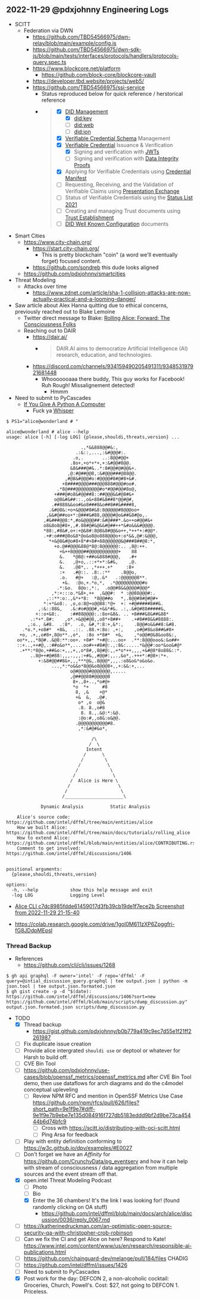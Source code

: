  ## 2022-11-29 @pdxjohnny Engineering Logs

- SCITT
  - Federation via DWN
    - https://github.com/TBD54566975/dwn-relay/blob/main/example/config.js
    - https://github.com/TBD54566975/dwn-sdk-js/blob/main/tests/interfaces/protocols/handlers/protocols-query.spec.ts
    - https://www.blockcore.net/platform
      - https://github.com/block-core/blockcore-vault
    - https://developer.tbd.website/projects/web5/
    - https://github.com/TBD54566975/ssi-service
      - Status reproduced below for quick reference / herstorical reference
      - > - [x] [DID Management](https://www.w3.org/TR/did-core/)
        >   - [x] [did:key](https://w3c-ccg.github.io/did-method-key/)
        >   - [ ] [did:web](https://w3c-ccg.github.io/did-method-web/)
        >   - [ ] [did:ion](https://identity.foundation/ion/)
        > - [x] [Verifiable Credential Schema](https://w3c-ccg.github.io/vc-json-schemas/v2/index.html) Management
        > - [x] [Verifiable Credential](https://www.w3.org/TR/vc-data-model) Issuance & Verification
        >   - [x] Signing and verification with [JWTs](https://w3c.github.io/vc-jwt/)
        >   - [ ] Signing and verification with [Data Integrity Proofs](https://w3c.github.io/vc-data-integrity/)
        > - [x] Applying for Verifiable Credentials using [Credential Manifest](https://identity.foundation/credential-manifest/)
        > - [ ] Requesting, Receiving, and the Validation of Verifiable Claims
        >   using [Presentation Exchange](https://identity.foundation/presentation-exchange/)
        > - [ ] Status of Verifiable Credentials using the [Status List 2021](https://w3c-ccg.github.io/vc-status-list-2021/)
        > - [ ] Creating and managing Trust documents using [Trust Establishment](https://identity.foundation/trust-establishment/)
        > - [ ] [DID Well Known Configuration](https://identity.foundation/.well-known/resources/did-configuration/) documents
- Smart Cities
  - https://www.city-chain.org/
    - https://start.city-chain.org/
      - This is pretty blockchain "coin" (a word we'll eventually forget) focused content.
    - https://github.com/sondreb this dude looks aligned
  - https://github.com/pdxjohnny/smartcities
- Threat Modeling
  - Attacks over time
    - https://www.zdnet.com/article/sha-1-collision-attacks-are-now-actually-practical-and-a-looming-danger/
- Saw article about Alex Hanna quitting due to ethical concerns, previously reached out to Blake Lemoine
  - Twitter direct message to Blake: [Rolling Alice: Forward: The Consciousness Folks](https://github.com/intel/dffml/blob/main/docs/tutorials/rolling_alice/0000_forward.md#the-consciousness-folks)
  - Reaching out to DAIR
    - https://dair.ai/
      - > DAIR.AI aims to democratize Artificial Intelligence (AI) research, education, and technologies.
    - https://discord.com/channels/934159490205491311/934853197921681448
      - Whooooooaaa there buddy, This guy works for Facebook! Ruh Rough! Missalignement detected!
        - Hmmm
- Need to submit to PyCascades
  - [If You Give A Python A Computer](https://github.com/intel/dffml/blob/main/docs/tutorials/rolling_alice/0000_architecting_alice/0002_shes_ariving_when.md#if-you-give-a-python-a-computer)
    - Fuck ya [Whisper](https://github.com/intel/dffml/blob/main/docs/tutorials/rolling_alice/0000_architecting_alice/0004_writing_the_wave.md)

```console
$ PS1="alice@wonderland # "
```

```console
alice@wonderland # alice --help
usage: alice [-h] [-log LOG] {please,shouldi,threats,version} ...

                            .,*&&888@@#&:,
                          .:&::,...,:&#@@@#:.
                         .o,.       ..:8@@#@@+
                        .8o+,+o*+*+,+:&#@@#8@@.
                        &8&###@#&..*:8#@@#@#@@&+.
                       ,@:#@##@@8,:&#@@@###@88@@.
                      ,#@8&#@@@#o:#@@@@#8#@#8+&#.
                     +8####@@@@###@@@888#@@@#oo#.
                   .*8@###@@@@@@@@@#o*#@@#@@#8o@,
                  +###@#o8&#@@##8::##@@@&&#@8#&+
                  o@8&#&##::.,o&+88#&8##8*@@#@#,
                 .##888&&oo#&o8###8&o##8##&####8,
                .&#@8&:+o+&@@@#8#&8:8@@@@@#8@@@oo+
               ,&&#@##oo+*:@###&#88,@@@@#@o&##&8#@o,.
              ,#&###@@8:*,#o&@@@@##:&#@###*.&o++o#@@#&+
              o8&8o8@#8+,,#.88#@#&@&&#@##++*&#o&&&#@@@@.
              *88:,#8&#,o+:+@&8#:8@8&8#@@&o++,*++*+:#@@*.
              .+#:o###@8o&8*@o&o8@o888@@@o+:o*&&,@#:&@@@,
                *+&@8&#@o#8+8*#+8#+88@@@@@@&@###8##@8:*,
                  +o.@##@@@&88@*8@:8@@@@@@:.. ,8@:++.
                    +&++8@@@@##@@@@@@@@@@@+    88
                    &.   *@8@:+##o&888#@@@,   .#+
                    &.   ,@+o,.::+*+*:&#&,    ,@.
                    &.   .@8*,. ,*+++.+*     :8+
                    :+   .#@::. .8:.:**    .8@@o,
                    .o.   #@+   :@,.&*   .:@@@@@@8**.
                     +&.  :@o,+.*o,*,  .*@@@@@@@@@@#o
                   .*:&o.  8@o:,*:,  .o@@#8&&@@@@#@@@*
                 ,*:+:::o.*&8+,++  ,&@@#:  * :@@88@@@#:.
               ,::**:o:.,&*+*8:  *8@@##o   *,.8@@#8#@#@#+
              *:+*&o8:. ,o,o:8@+o@@88:*@+  +: +#@#####8##&.
            ,:&::88&,   .&:#o#@@@#,+&&*#&. .:,.&#@#88#####&,
           +::o+&8:.    :##88@@@@:.:8o+&8&. .. +8###&8&##&88*
         .:*+*.8#:    ,o*.+&@@#@8,,o8*+8##+    .+#8##8&&#8888:.
        ,:o., &#8.  .:8*.  .o, &#,*:8:+,&*:,    .8@@#o&&##8:&#8.
      .*o.*,+o8#*  +8&,  .::. .88.+:8o: ,+:,    ,o#@#8&o8##&#8+
     +o, .+,,o#8+,8@o**.,o*,  :8o +*8#*  +&,    ,*o@@#@&8&oo8&:,
    oo*+,,,*8@#..&@8:**:oo+. +8#* *+#@:...oo+  .**:8@@@ooo&:&o##+
    ::+..,++#@,.:##o&o**,....oo#++#8#@:.,:8&:.....*&@@#:oo*&oo&#@*
     .+**:*8@o,+##&o:+,,,+,,o*8#,,8@#@:,,+*o*++,,,,+&#@8*8o88&::*.
         ..8@++#@#88:,,,.,,,:+#&,,#@@#:,,.,&o*,.+++*:#@8+:*+.
            +:&8#@@##8&+,,,***@&,.8@@@*,,,.:o8&o&*o&o&o.
                 ...,*:*o&&o*8@@&o8@@@8+,,+:&&:+,...
                        o@#@@@@#@@@@@@@,.....
                        ,@##@@88#@@@@@8
                         8+.,8+..,*o#@+
                         *o  *+     #8
                          8, ,&    +@*
                          +&  &,  .@#.
                           o* ,o  o@&
                           .8. 8.,o#8
                            8. 8.,.&@:*:&@.
                           :@o:#,,o8&:o&@@.
                          .@@@@@@@@@@@#8.
                           ,*:&#@#&o*,

                                /\
                               /  \
                              Intent
                             /      \
                            /        \
                           /          \
                          /            \
                         /              \
                        /  Alice is Here \
                       /                  \
                      /                    \
                     /______________________\

             Dynamic Analysis          Static Analysis

    Alice's source code: https://github.com/intel/dffml/tree/main/entities/alice
    How we built Alice: https://github.com/intel/dffml/tree/main/docs/tutorials/rolling_alice
    How to extend Alice: https://github.com/intel/dffml/blob/main/entities/alice/CONTRIBUTING.rst
    Comment to get involved: https://github.com/intel/dffml/discussions/1406
    

positional arguments:
  {please,shouldi,threats,version}

options:
  -h, --help            show this help message and exit
  -log LOG              Logging Level
```

- [Alice CLI c7dc8985fdde61459017d3fb39cb19de1f7ece2b Screenshot from 2022-11-29 21-15-40](https://user-images.githubusercontent.com/5950433/204716912-41dc0d86-86d6-4031-a2f2-fa7599ff66cd.png)

- https://colab.research.google.com/drive/1gol0M611zXP6Zpggfri-fG8JDdpMEpsI

### Thread Backup

- References
  - https://github.com/cli/cli/issues/1268

```console
$ gh api graphql -F owner='intel' -F repo='dffml' -F query=@intial_discussion_query.graphql | tee output.json | python -m json.tool | tee output.json.formated.json
$ gh gist create -p -d "$(date): https://github.com/intel/dffml/discussions/1406?sort=new https://github.com/intel/dffml/blob/main/scripts/dump_discussion.py" output.json.formated.json scripts/dump_discussion.py
```

- TODO
  - [x] Thread backup
    - https://gist.github.com/pdxjohnny/b0b779a419c9ec7d55e1f21ff2261987
  - [ ] Fix duplicate issue creation
  - [ ] Provide alice intergrated `shouldi use` or deptool or whatever for Harsh to build off.
  - [ ] CVE Bin Tool
  - [ ] https://github.com/pdxjohnny/use-cases/blob/openssf_metrics/openssf_metrics.md after CVE Bin Tool demo, then use dataflows for arch diagrams and do the c4model conceptual upleveling
    - [ ] Review NPM RFC and mention in OpenSSF Metrics Use Case https://github.com/npm/rfcs/pull/626/files?short_path=9e1f9e7#diff-9e1f9e7b9ebe7e135d084916f727db5183eddd9bf2d9be73ca45444b6d74bfc9
      - [ ] Cross with https://scitt.io/distributing-with-oci-scitt.html
      - [ ] Ping Arsa for feedback
  - [ ] Play with entity definition conforming to https://w3c.github.io/dpv/examples/#E0027
  - [ ] Don't forget we have an *Affinity* for https://github.com/CrunchyData/pg_eventserv and how it can help with stream of consciousness / data aggregation from multiple sources and the event stream off that.
  - [x] open.intel Threat Modeling Podcast
    - [ ] Photo
    - [ ] Bio
    - [x] Enter the 36 chambers! It's the link I was looking for! (found randomly clicking on OA stuff)
      - https://github.com/intel/dffml/blob/main/docs/arch/alice/discussion/0036/reply_0067.md
  - [ ] https://katherinedruckman.com/an-optimistic-open-source-security-qa-with-christopher-crob-robinson
  - [ ] Can we fix the CI and get Alice on here? Respond to Kate! https://www.intel.com/content/www/us/en/research/responsible-ai-publications.html
  - [ ] https://github.com/chainguard-dev/melange/pull/184/files CHADIG
  - [ ] https://github.com/intel/dffml/issues/1426
  - [ ] Need to submit to PyCascades
  - [x] Post work for the day: DEFCON 2, a non-alcoholic cocktail: Groceries, Church, Powell's. Cost: $27, not going to DEFCON 1. Priceless.